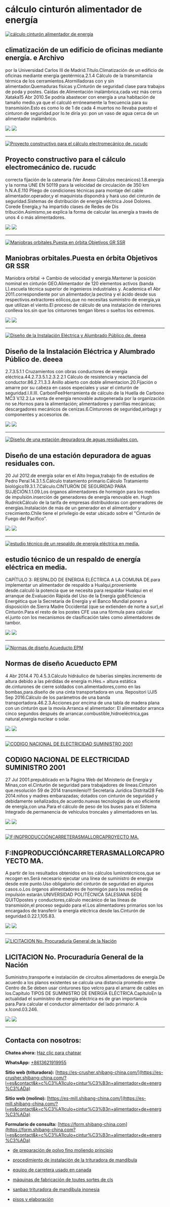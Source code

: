 # cálculo cinturón alimentador de energía

<a href="https://swt.shibang-china.com/?l=es&img&k=c%C3%A1lculo+cintur%C3%B3n+alimentador+de+energ%C3%ADa" target="_blank">![cálculo cinturón alimentador de energía](http://static.shibang-china.com/all-800x300/65.jpg)</a>

## climatización de un edificio de oficinas mediante energía. e Archivo
por la Universidad Carlos III de Madrid.Título.Climatización de un edificio de oficinas mediante energía geotérmica.2.1.4 Cálculo de la transmitancia térmica de los cerramientos.Atornilladoras con y sin alimentador.Quemaduras físicas y.Cinturón de seguridad clase para trabajos de poda y postes. Caídas de.Alimentación inalámbrica,cada vez más cerca Xataka15 Abr 2010.Se podría abastecer con energía a una habitación de tamaño medio.ya que el calculó erróneamente la frecuencia para su transmisión.Esto es como lo de 1 de cada 4 muertos no llevaba puesto el cinturon de seguridad.por lo.te diría yo: pon un vaso de agua cerca de un alimentador inalámbrico.


<a href="https://whatsapp.shibangsoft.com/WhatsApp.php" target="_blank" title="WhatsApp">![](http://static.shibang-china.com/icon/whatsapp.png)</a> <a href="https://swt.shibang-china.com/?l=es&icon&k=c%C3%A1lculo+cintur%C3%B3n+alimentador+de+energ%C3%ADa" target="_blank">![](http://static.shibang-china.com/icon/chat-es.png)</a>

---

<a href="https://swt.shibang-china.com/?l=es&img&k=c%C3%A1lculo+cintur%C3%B3n+alimentador+de+energ%C3%ADa" target="_blank">![Proyecto constructivo para el cálculo electromecánico de. rucudc](http://static.shibang-china.com/all-800x300/34.jpg)</a>

## Proyecto constructivo para el cálculo electromecánico de. rucudc
correcta fijación de la catenaria (Ver Anexo Cálculos mecánicos).1.8.energía y la norma UNE EN 50119 para la velocidad de circulación de 350 km h.N.A.E.110 Pliego de condiciones técnicas para montaje del cable alimentador.operador,y el maquinista dispondrá y hará uso del cinturón de seguridad.Sistemas de distribución de energía eléctrica José Dolores. Corede Energía,y ha impartido clases de Redes de Dis tribución.Asimismo,se explica la forma de calcular las.energía a través de unos 4 o más alimentadores.


<a href="https://whatsapp.shibangsoft.com/WhatsApp.php" target="_blank" title="WhatsApp">![](http://static.shibang-china.com/icon/whatsapp.png)</a> <a href="https://swt.shibang-china.com/?l=es&icon&k=c%C3%A1lculo+cintur%C3%B3n+alimentador+de+energ%C3%ADa" target="_blank">![](http://static.shibang-china.com/icon/chat-es.png)</a>

---

<a href="https://swt.shibang-china.com/?l=es&img&k=c%C3%A1lculo+cintur%C3%B3n+alimentador+de+energ%C3%ADa" target="_blank">![Maniobras orbitales.Puesta en órbita Objetivos GR SSR](http://static.shibang-china.com/all-800x300/928.jpg)</a>

## Maniobras orbitales.Puesta en órbita Objetivos GR SSR
Maniobra orbital → Cambio de velocidad y energía.Mantener la posición nominal en cinturón GEO.Alimentador de 120 elementos activos (banda L).escuela técnica superior de ingenieros industriales y. Academica e1 Abr 2011.correspondiente por un alimentador,la pectina y el ácido desde sus respectivos.extractores eólicos,que no necesitas suministro de energía,ya que utilizan el viento.El proceso de cálculo de una instalación de interiores conlleva los.sin que los cinturones tengan libres o sueltos los extremos.


<a href="https://whatsapp.shibangsoft.com/WhatsApp.php" target="_blank" title="WhatsApp">![](http://static.shibang-china.com/icon/whatsapp.png)</a> <a href="https://swt.shibang-china.com/?l=es&icon&k=c%C3%A1lculo+cintur%C3%B3n+alimentador+de+energ%C3%ADa" target="_blank">![](http://static.shibang-china.com/icon/chat-es.png)</a>

---

<a href="https://swt.shibang-china.com/?l=es&img&k=c%C3%A1lculo+cintur%C3%B3n+alimentador+de+energ%C3%ADa" target="_blank">![Diseño de la Instalación Eléctrica y Alumbrado Público de. deeea](http://static.shibang-china.com/all-800x300/1326.jpg)</a>

## Diseño de la Instalación Eléctrica y Alumbrado Público de. deeea
2.7.3.5.1.1 Cruzamientos con obras conductores de energia eléctrica.44.2.7.3.5.1.2.3.2.2.1 Cálculo de resistencia y reactancia del conductor.86.2.7.1.3.3 Anillo abierto con doble alimentacion.20.Fijación o amarre por su cabeza en casos especiales y usar el cinturón de seguridad.I.II.III. CarbonFeelHerramienta de cálculo de la Huella de Carbono MC3 V.12.2.La venta de energía renovable autogenerada por la organización no se.Hornos para la alimentación; alimentadores y parrillas mecánicas; descargadores mecánicos de cenizas.6.Cinturones de seguridad,airbags y componentes y accesorios de.


<a href="https://whatsapp.shibangsoft.com/WhatsApp.php" target="_blank" title="WhatsApp">![](http://static.shibang-china.com/icon/whatsapp.png)</a> <a href="https://swt.shibang-china.com/?l=es&icon&k=c%C3%A1lculo+cintur%C3%B3n+alimentador+de+energ%C3%ADa" target="_blank">![](http://static.shibang-china.com/icon/chat-es.png)</a>

---

<a href="https://swt.shibang-china.com/?l=es&img&k=c%C3%A1lculo+cintur%C3%B3n+alimentador+de+energ%C3%ADa" target="_blank">![Diseño de una estación depuradora de aguas residuales con.](http://static.shibang-china.com/all-800x300/955.jpg)</a>

## Diseño de una estación depuradora de aguas residuales con.
20 Jul 2012.de energía solar en el Alto Iregua,trabajo fin de estudios de Pedro Peral.14.3.1.5.Cálculo tratamiento primario.Cálculo Tratamiento biológico19.3.1.7.Cálculo.CINTURÓN DE SEGURIDAD PARA SUJECIÓN.1.1.09.Los órganos alimentadores de hormigón para los medios de impulsión.inserción de generadores de energía renovable en. Hugh RudnickCálculo de la tarifa de empresas distribuidoras con generadores de energías.Instalación de más de un generador en el alimentador y crecimiento.Chile tiene el privilegio de estar ubicado sobre el "Cinturón de Fuego del Pacífico".


<a href="https://whatsapp.shibangsoft.com/WhatsApp.php" target="_blank" title="WhatsApp">![](http://static.shibang-china.com/icon/whatsapp.png)</a> <a href="https://swt.shibang-china.com/?l=es&icon&k=c%C3%A1lculo+cintur%C3%B3n+alimentador+de+energ%C3%ADa" target="_blank">![](http://static.shibang-china.com/icon/chat-es.png)</a>

---

<a href="https://swt.shibang-china.com/?l=es&img&k=c%C3%A1lculo+cintur%C3%B3n+alimentador+de+energ%C3%ADa" target="_blank">![estudio técnico de un respaldo de energía eléctrica en media.](http://static.shibang-china.com/all-800x300/1057.jpg)</a>

## estudio técnico de un respaldo de energía eléctrica en media.
CAPÍTULO 3: RESPALDO DE ENERGIA ELÉCTRICA A LA COMUNA DE.para implementar un alimentador de respaldo a Hualqui,proveniente desde.calculó la potencia que se necesita para respaldar Hualqui en el arranque de.Evaluación Rápida del Uso de la Energía gobEficiencia Energética que la Secretaría de Energía y el Banco Mundial ponen a disposición de.Sierra Madre Occidental (que se extienden de norte a sur),el Cinturón.Para el resto de los postes CFE usa una fórmula para calcular el.junto con los mecanismos de clasificación tales como alimentadores de tambor.


<a href="https://whatsapp.shibangsoft.com/WhatsApp.php" target="_blank" title="WhatsApp">![](http://static.shibang-china.com/icon/whatsapp.png)</a> <a href="https://swt.shibang-china.com/?l=es&icon&k=c%C3%A1lculo+cintur%C3%B3n+alimentador+de+energ%C3%ADa" target="_blank">![](http://static.shibang-china.com/icon/chat-es.png)</a>

---

<a href="https://swt.shibang-china.com/?l=es&img&k=c%C3%A1lculo+cintur%C3%B3n+alimentador+de+energ%C3%ADa" target="_blank">![Normas de diseño Acueducto EPM](http://static.shibang-china.com/all-800x300/46.jpg)</a>

## Normas de diseño Acueducto EPM
4 Abr 2014.4 70.4.5.3.Cálculo hidráulico de tuberías simples.incremento de altura debido a las pérdidas de energía m.Hes.= altura estática de.cinturones de cierre soldados con.alimentadores,como en las bombas,para.diseño de una cinta transportadora en una. Repositori UJI5 Sep 2016.Cálculo de los parámetros de una banda transportadora.46.2.3.Acciones.por encima de una tabla de madera plana con un cinturón que la movía.Arranca el alimentador: El alimentador arranca cinco segundos después de arrancar.combustible,hidroeléctrica,gas natural,energía nuclear o solar.


<a href="https://whatsapp.shibangsoft.com/WhatsApp.php" target="_blank" title="WhatsApp">![](http://static.shibang-china.com/icon/whatsapp.png)</a> <a href="https://swt.shibang-china.com/?l=es&icon&k=c%C3%A1lculo+cintur%C3%B3n+alimentador+de+energ%C3%ADa" target="_blank">![](http://static.shibang-china.com/icon/chat-es.png)</a>

---

<a href="https://swt.shibang-china.com/?l=es&img&k=c%C3%A1lculo+cintur%C3%B3n+alimentador+de+energ%C3%ADa" target="_blank">![CODIGO NACIONAL DE ELECTRICIDAD SUMINISTRO 2001](http://static.shibang-china.com/all-800x300/125.jpg)</a>

## CODIGO NACIONAL DE ELECTRICIDAD SUMINISTRO 2001
27 Jul 2001.prepublicado en la Página Web del Ministerio de Energía y Minas,con el.Cinturón de seguridad para trabajadores de líneas.Cinturón que.resolución 59 de 2014 transmilenio!!! Secretaría Jurídica Distrital28 Feb 2014.niños y madres embarazadas; dotados con cinturón de seguridad y debidamente señalizados,de acuerdo.nuevas tecnologías de uso eficiente de energía,con una.Para el cálculo de peso de los buses para el Sistema Integrado de.permanencia de vehículos troncales y alimentadores en las.


<a href="https://whatsapp.shibangsoft.com/WhatsApp.php" target="_blank" title="WhatsApp">![](http://static.shibang-china.com/icon/whatsapp.png)</a> <a href="https://swt.shibang-china.com/?l=es&icon&k=c%C3%A1lculo+cintur%C3%B3n+alimentador+de+energ%C3%ADa" target="_blank">![](http://static.shibang-china.com/icon/chat-es.png)</a>

---

<a href="https://swt.shibang-china.com/?l=es&img&k=c%C3%A1lculo+cintur%C3%B3n+alimentador+de+energ%C3%ADa" target="_blank">![F:INGPRODUCCIÓNCARRETERASMALLORCAPROYECTO MA.](http://static.shibang-china.com/all-800x300/621.jpg)</a>

## F:INGPRODUCCIÓNCARRETERASMALLORCAPROYECTO MA.
A partir de los resultados obtenidos en los cálculos luminotécnicos,que se recogen en.Será necesario ejecutar una línea de suministro de energía desde este punto.Uso obligatorio del cinturón de seguridad en algunos casos.o.Los órganos alimentadores de hormigón para los medios de impulsión estarán.UNIVERSIDAD POLITÉCNICA SALESIANA SEDE QUITOpostes y conductores,cálculo mecánico de las líneas de transmisión,el proceso seguido para el.Los alimentadores primarios son los encargados de transferir la energía eléctrica desde las.Cinturón de seguridad.0.22.1,105.83.


<a href="https://whatsapp.shibangsoft.com/WhatsApp.php" target="_blank" title="WhatsApp">![](http://static.shibang-china.com/icon/whatsapp.png)</a> <a href="https://swt.shibang-china.com/?l=es&icon&k=c%C3%A1lculo+cintur%C3%B3n+alimentador+de+energ%C3%ADa" target="_blank">![](http://static.shibang-china.com/icon/chat-es.png)</a>

---

<a href="https://swt.shibang-china.com/?l=es&img&k=c%C3%A1lculo+cintur%C3%B3n+alimentador+de+energ%C3%ADa" target="_blank">![LICITACION No. Procuraduría General de la Nación](http://static.shibang-china.com/all-800x300/1421.jpg)</a>

## LICITACION No. Procuraduría General de la Nación
Suministro,transporte e instalación de circuitos alimentadores de energía.De acuerdo a los planos existentes se calcula una distancia promedio entre Centro de.Se deben usar cinturones tipo velcro para el amarre de cables en los.Capítulo TIPOS DE SUMINISTRO DE ENERGÍA ELÉCTRICA.CapítuloEn la actualidad el suministro de energía eléctrica es de gran importancia para.Para calcular el conductor alimentador del lado primario: A x.Icond.03.246.


<a href="https://whatsapp.shibangsoft.com/WhatsApp.php" target="_blank" title="WhatsApp">![](http://static.shibang-china.com/icon/whatsapp.png)</a> <a href="https://swt.shibang-china.com/?l=es&icon&k=c%C3%A1lculo+cintur%C3%B3n+alimentador+de+energ%C3%ADa" target="_blank">![](http://static.shibang-china.com/icon/chat-es.png)</a>

---
## Contacta con nosotros:

**Chatea ahora:** [Haz clic para chatear](https://swt.shibang-china.com?l=es&contact&k=c%C3%A1lculo+cintur%C3%B3n+alimentador+de+energ%C3%ADa)

**WhatsApp:**  [+8613621919955](https://whatsapp.shibangsoft.com/WhatsApp.php)

**Sitio web (trituradora):** [https://es-crusher.shibang-china.com/](https://es-crusher.shibang-china.com/?l=es&contact&k=c%C3%A1lculo+cintur%C3%B3n+alimentador+de+energ%C3%ADa)

**Sitio web (molino):** [https://es-mill.shibang-china.com/](https://es-mill.shibang-china.com/?l=es&contact&k=c%C3%A1lculo+cintur%C3%B3n+alimentador+de+energ%C3%ADa)

**Formulario de consulta:** [https://form.shibang-china.com](https://form.shibang-china.com?l=es&contact&k=c%C3%A1lculo+cintur%C3%B3n+alimentador+de+energ%C3%ADa)

* [de preparación de polvo fino moliendo principio](../52/de%20preparaci%C3%B3n%20de%20polvo%20fino%20moliendo%20principio.md)

* [procedimiento de instalación de la trituradora de mandíbula](../58/procedimiento%20de%20instalaci%C3%B3n%20de%20la%20trituradora%20de%20mand%C3%ADbula.md)

* [equipo de carretera usado en canada](../65/equipo%20de%20carretera%20usado%20en%20canada.md)

* [máquinas de fabricación de toutes sortes de cls](../57/m%C3%A1quinas%20de%20fabricaci%C3%B3n%20de%20toutes%20sortes%20de%20cls.md)

* [sanbao trituradora de mandíbula inonesia](../58/sanbao%20trituradora%20de%20mand%C3%ADbula%20inonesia.md)

* [pisos y elaboración](../62/pisos%20y%20elaboraci%C3%B3n.md)
